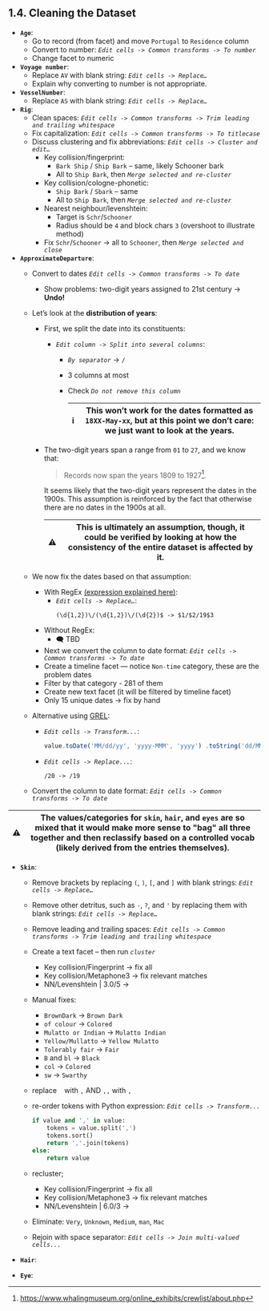 ## 1.4. Cleaning the Dataset

- **`Age`**: 
    - Go to record (from facet) and move `Portugal` to `Residence` column
    - Convert to number: *`Edit cells -> Common transforms -> To number`*
    - Change facet to numeric
- **`Voyage number`**:
    - Replace `AV` with blank string: *`Edit cells -> Replace…`*
    - Explain why converting to number is not appropriate.
- **`VesselNumber`**:
    - Replace `AS` with blank string: *`Edit cells -> Replace…`*
- **`Rig`**:
    - Clean spaces: *`Edit cells -> Common transforms -> Trim leading and trailing whitespace`*
    - Fix capitalization: *`Edit cells -> Common transforms -> To titlecase`*
    - Discuss clustering and fix abbreviations: *`Edit cells -> Cluster and edit…`*
        - Key collision/fingerprint: 
            - `Bark Ship` / `Ship Bark` – same, likely Schooner bark
            - All to `Ship Bark`, then *`Merge selected and re-cluster`*
        - Key collision/cologne-phonetic:
            - `Ship Bark` / `Sbark` – same
            - All to `Ship Bark`, then *`Merge selected and re-cluster`*
        - Nearest neighbour/levenshtein:
            - Target is `Schr`/`Schooner`
            - Radius should be `4` and block chars `3` (overshoot to illustrate method)
        - Fix `Schr`/`Schooner` -> all to `Schooner`, then *`Merge selected and close`*
- **`ApproximateDeparture`**:
    - Convert to dates *`Edit cells -> Common transforms -> To date`*
        - Show problems: two-digit years assigned to 21st century -> **Undo!**
    - Let’s look at the **distribution of years**:
        - First, we split the date into its constituents:
            - *`Edit column -> Split into several columns`*:
                - *`By separator`* -> `/`
                - 3 columns at most
                - Check *`Do not remove this column`*

                    :information_source: | This won’t work for the dates formatted as `18XX-May-xx`, but at this point we don’t care: we just want to look at the years.
                    -|-
        - The two-digit years span a range from `01` to `27`, and we know that:
            > Records now span the years 1809 to 1927[^1].

            It seems likely that the two-digit years represent the dates in the 1900s. This assumption is reinforced by the fact that otherwise there are no dates in the 1900s at all.
            
            :warning: | This is ultimately an assumption, though, it could be verified by looking at how the consistency of the entire dataset is affected by it.
            -|-

    - We now fix the dates based on that assumption:
        - With RegEx [(expression explained here)](https://regex101.com/r/bxM4qW/1):
            - *`Edit cells -> Replace…`*: 
                ```regexp
                (\d{1,2})\/(\d{1,2})\/(\d{2})$ -> $1/$2/19$3
                ```
        - Without RegEx:
            - :left_speech_bubble: TBD
        - Next we convert the column to date format: *`Edit cells -> Common transforms -> To date`*
        - Create a timeline facet — notice `Non-time` category, these are the problem dates
        - Filter by that category - 281 of them
        - Create new text facet (it will be filtered by timeline facet)
        - Only 15 unique dates -> fix by hand
    - Alternative using [GREL](https://openrefine.org/docs/manual/grel):
        - *`Edit cells -> Transform...`*:
            ```js
            value.toDate('MM/dd/yy', 'yyyy-MMM', 'yyyy') .toString('dd/MM/yyyy')
            ```
        - *`Edit cells -> Replace...`*: 
            ```
            /20 -> /19
            ```
    - Convert the column to date format: *`Edit cells -> Common transforms -> To date`*

:warning: | The values/categories for `skin`, `hair`, and `eyes` are so mixed that it would make more sense to "bag" all three together and then reclassify based on a controlled vocab (likely derived from the entries themselves).
-|-

- **`Skin`**:
    - Remove brackets by replacing `(`, `)`, `[`, and `]` with blank strings: *`Edit cells -> Replace…`*
    - Remove other detritus, such as `-`, `?`, and `'` by replacing them with blank strings: *`Edit cells -> Replace…`*
    - Remove leading and trailing spaces: *`Edit cells -> Common transforms -> Trim leading and trailing whitespace`*
    - Create a text facet – then run *`cluster`*
        - Key collision/Fingerprint -> fix all
        - Key collision/Metaphone3 -> fix relevant matches
        - NN/Levenshtein | 3.0/5 ->
    - Manual fixes:
        - `BrownDark` -> `Brown Dark`
        - `of colour` -> `Colored`
        - `Mulatto or Indian` -> `Mulatto Indian`
        - `Yellow/Mullatto` -> `Yellow Mulatto`
        - `Tolerably fair` -> `Fair`
        - `B` and `bl` -> `Black`
        - `col` -> `Colored`
        - `sw` -> `Swarthy`
    - replace ` ` with `,` AND `,,` with `,`
    - re-order tokens with Python expression: *`Edit cells -> Transform...`*
        ```python
        if value and ',' in value:
            tokens = value.split(',')
            tokens.sort()
            return ','.join(tokens)
        else:
            return value
        ```

    - recluster;
        - Key collision/Fingerprint -> fix all
        - Key collision/Metaphone3 -> fix relevant matches
        - NN/Levenshtein | 6.0/3 ->
    - Eliminate: `Very`, `Unknown`, `Medium`, `man`, `Mac`
    - Rejoin with space separator: *`Edit cells -> Join multi-valued cells...`*

- **`Hair`**:

- **`Eye`**:

[^1]: https://www.whalingmuseum.org/online_exhibits/crewlist/about.php